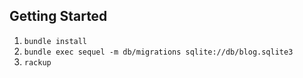 ## Getting Started

1. `bundle install`
2. `bundle exec sequel -m db/migrations sqlite://db/blog.sqlite3`
3. `rackup`
